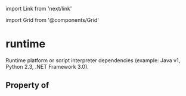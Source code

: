 import Link from 'next/link'
  
import Grid from '@components/Grid'

# runtime

Runtime platform or script interpreter dependencies (example: Java v1, Python 2.3, .NET Framework 3.0).

## Property of



